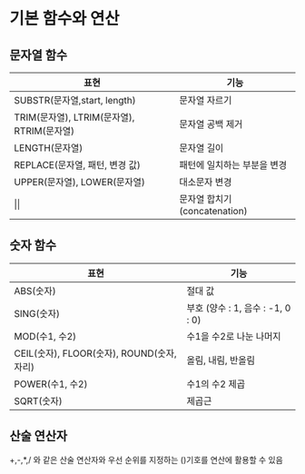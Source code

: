 # 기본 함수와 연산 

## 문자열 함수

| 표현                                       | 기능                          |
| ------------------------------------------ | ----------------------------- |
| SUBSTR(문자열,start, length)               | 문자열 자르기                 |
| TRIM(문자열), LTRIM(문자열), RTRIM(문자열) | 문자열 공백 제거              |
| LENGTH(문자열)                             | 문자열 길이                   |
| REPLACE(문자열, 패턴, 변경 값)             | 패턴에 일치하는 부분을 변경   |
| UPPER(문자열), LOWER(문자열)               | 대소문자 변경                 |
| \|\|                                       | 문자열 합치기 (concatenation) |



## 숫자 함수

| 표현                                       | 기능                              |
| ------------------------------------------ | --------------------------------- |
| ABS(숫자)                                  | 절대 값                           |
| SING(숫자)                                 | 부호 (양수 : 1, 음수 : -1, 0 : 0) |
| MOD(수1, 수2)                              | 수1을 수2로 나눈 나머지           |
| CEIL(숫자), FLOOR(숫자), ROUND(숫자, 자리) | 올림, 내림, 반올림                |
| POWER(수1, 수2)                            | 수1의 수2 제곱                    |
| SQRT(숫자)                                 | 제곱근                            |



## 산술 연산자

+,-,*,/ 와 같은 산술 연산자와 우선 순위를 지정하는 ()기호를 연산에 활용할 수 있음
